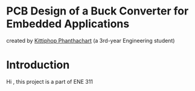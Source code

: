# PCB Design of a Buck Converter for Embedded Applications
 
created by [Kittiphop Phanthachart](https://bento.me/mac-kittiphop) (a 3rd-year Engineering student)

# Introduction 
Hi , this project is a part of ENE 311 
